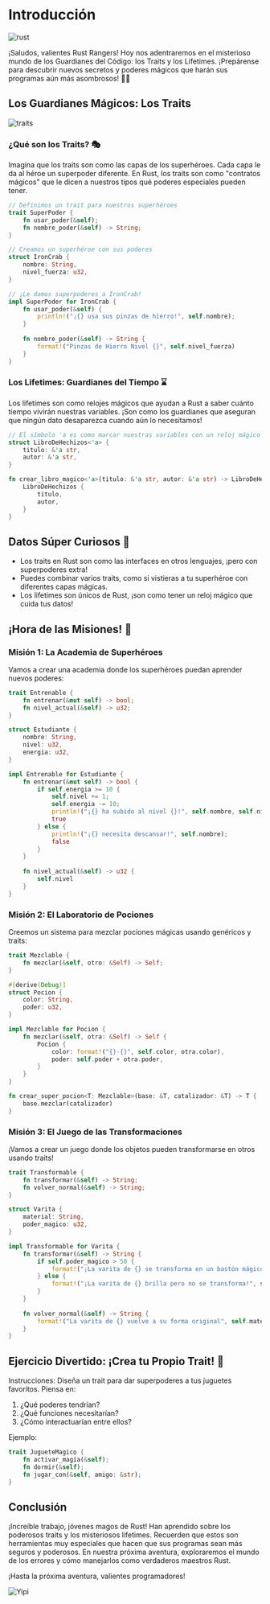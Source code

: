 # Introducción

![rust](https://res.cloudinary.com/dukgkrpft/image/upload/v1729455101/lessons/aventuras-con-rust/uguvi94fvju89yoroijs.webp)

¡Saludos, valientes Rust Rangers! Hoy nos adentraremos en el misterioso mundo de los Guardianes del Código: los Traits y los Lifetimes. ¡Prepárense para descubrir nuevos secretos y poderes mágicos que harán sus programas aún más asombrosos! 🦀✨

## Los Guardianes Mágicos: Los Traits

![traits](https://res.cloudinary.com/dukgkrpft/image/upload/v1729455003/lessons/aventuras-con-rust/rdcbqcqfupbo1hejo80a.webp)

### ¿Qué son los Traits? 🎭

Imagina que los traits son como las capas de los superhéroes. Cada capa le da al héroe un superpoder diferente. En Rust, los traits son como "contratos mágicos" que le dicen a nuestros tipos qué poderes especiales pueden tener.

```rust
// Definimos un trait para nuestros superhéroes
trait SuperPoder {
    fn usar_poder(&self);
    fn nombre_poder(&self) -> String;
}

// Creamos un superhéroe con sus poderes
struct IronCrab {
    nombre: String,
    nivel_fuerza: u32,
}

// ¡Le damos superpoderes a IronCrab!
impl SuperPoder for IronCrab {
    fn usar_poder(&self) {
        println!("¡{} usa sus pinzas de hierro!", self.nombre);
    }
    
    fn nombre_poder(&self) -> String {
        format!("Pinzas de Hierro Nivel {}", self.nivel_fuerza)
    }
}
```

### Los Lifetimes: Guardianes del Tiempo ⌛

Los lifetimes son como relojes mágicos que ayudan a Rust a saber cuánto tiempo vivirán nuestras variables. ¡Son como los guardianes que aseguran que ningún dato desaparezca cuando aún lo necesitamos!

```rust
// El símbolo 'a es como marcar nuestras variables con un reloj mágico
struct LibroDeHechizos<'a> {
    titulo: &'a str,
    autor: &'a str,
}

fn crear_libro_magico<'a>(titulo: &'a str, autor: &'a str) -> LibroDeHechizos<'a> {
    LibroDeHechizos {
        titulo,
        autor,
    }
}
```

## Datos Súper Curiosos 🎯

* Los traits en Rust son como las interfaces en otros lenguajes, ¡pero con superpoderes extra!
* Puedes combinar varios traits, como si vistieras a tu superhéroe con diferentes capas mágicas.
* Los lifetimes son únicos de Rust, ¡son como tener un reloj mágico que cuida tus datos!

## ¡Hora de las Misiones! 🚀

### Misión 1: La Academia de Superhéroes

Vamos a crear una academia donde los superhéroes puedan aprender nuevos poderes:

```rust
trait Entrenable {
    fn entrenar(&mut self) -> bool;
    fn nivel_actual(&self) -> u32;
}

struct Estudiante {
    nombre: String,
    nivel: u32,
    energia: u32,
}

impl Entrenable for Estudiante {
    fn entrenar(&mut self) -> bool {
        if self.energia >= 10 {
            self.nivel += 1;
            self.energia -= 10;
            println!("¡{} ha subido al nivel {}!", self.nombre, self.nivel);
            true
        } else {
            println!("¡{} necesita descansar!", self.nombre);
            false
        }
    }
    
    fn nivel_actual(&self) -> u32 {
        self.nivel
    }
}
```

### Misión 2: El Laboratorio de Pociones

Creemos un sistema para mezclar pociones mágicas usando genéricos y traits:

```rust
trait Mezclable {
    fn mezclar(&self, otro: &Self) -> Self;
}

#[derive(Debug)]
struct Pocion {
    color: String,
    poder: u32,
}

impl Mezclable for Pocion {
    fn mezclar(&self, otra: &Self) -> Self {
        Pocion {
            color: format!("{}-{}", self.color, otra.color),
            poder: self.poder + otra.poder,
        }
    }
}

fn crear_super_pocion<T: Mezclable>(base: &T, catalizador: &T) -> T {
    base.mezclar(catalizador)
}
```

### Misión 3: El Juego de las Transformaciones

¡Vamos a crear un juego donde los objetos pueden transformarse en otros usando traits!

```rust
trait Transformable {
    fn transformar(&self) -> String;
    fn volver_normal(&self) -> String;
}

struct Varita {
    material: String,
    poder_magico: u32,
}

impl Transformable for Varita {
    fn transformar(&self) -> String {
        if self.poder_magico > 50 {
            format!("¡La varita de {} se transforma en un bastón mágico!", self.material)
        } else {
            format!("¡La varita de {} brilla pero no se transforma!", self.material)
        }
    }
    
    fn volver_normal(&self) -> String {
        format!("La varita de {} vuelve a su forma original", self.material)
    }
}
```

## Ejercicio Divertido: ¡Crea tu Propio Trait! 🎨

Instrucciones: Diseña un trait para dar superpoderes a tus juguetes favoritos. Piensa en:

1. ¿Qué poderes tendrían?
2. ¿Qué funciones necesitarían?
3. ¿Cómo interactuarían entre ellos?

Ejemplo:
```rust
trait JugueteMagico {
    fn activar_magia(&self);
    fn dormir(&self);
    fn jugar_con(&self, amigo: &str);
}
```

## Conclusión

¡Increíble trabajo, jóvenes magos de Rust! Han aprendido sobre los poderosos traits y los misteriosos lifetimes. Recuerden que estos son herramientas muy especiales que hacen que sus programas sean más seguros y poderosos. En nuestra próxima aventura, exploraremos el mundo de los errores y cómo manejarlos como verdaderos maestros Rust.

¡Hasta la próxima aventura, valientes programadores!

![Yipi](https://res.cloudinary.com/dukgkrpft/image/upload/v1729378761/lessons/felicidades-yipi/jczrx7hhw88cvrfnminae.jpg)